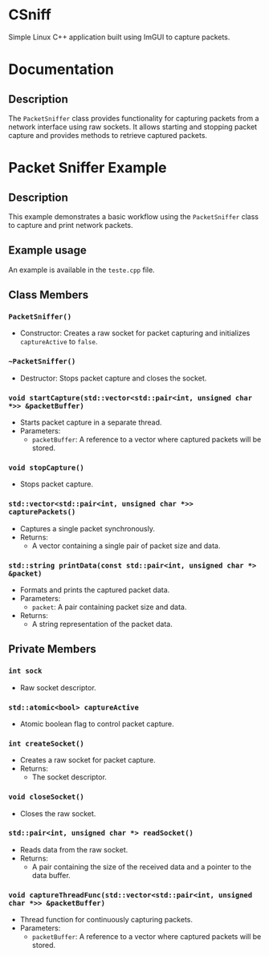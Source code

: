 # CSniff
Simple Linux C++ application built using ImGUI to capture packets.

# Documentation

## Description
The `PacketSniffer` class provides functionality for capturing packets from a network interface using raw sockets. It allows starting and stopping packet capture and provides methods to retrieve captured packets.

# Packet Sniffer Example

## Description
This example demonstrates a basic workflow using the `PacketSniffer` class to capture and print network packets.

## Example usage
An example is available in the `teste.cpp` file.

## Class Members
### `PacketSniffer()`
- Constructor: Creates a raw socket for packet capturing and initializes `captureActive` to `false`.

### `~PacketSniffer()`
- Destructor: Stops packet capture and closes the socket.

### `void startCapture(std::vector<std::pair<int, unsigned char *>> &packetBuffer)`
- Starts packet capture in a separate thread.
- Parameters:
  - `packetBuffer`: A reference to a vector where captured packets will be stored.

### `void stopCapture()`
- Stops packet capture.

### `std::vector<std::pair<int, unsigned char *>> capturePackets()`
- Captures a single packet synchronously.
- Returns:
  - A vector containing a single pair of packet size and data.

### `std::string printData(const std::pair<int, unsigned char *> &packet)`
- Formats and prints the captured packet data.
- Parameters:
  - `packet`: A pair containing packet size and data.
- Returns:
  - A string representation of the packet data.

## Private Members
### `int sock`
- Raw socket descriptor.

### `std::atomic<bool> captureActive`
- Atomic boolean flag to control packet capture.

### `int createSocket()`
- Creates a raw socket for packet capture.
- Returns:
  - The socket descriptor.

### `void closeSocket()`
- Closes the raw socket.

### `std::pair<int, unsigned char *> readSocket()`
- Reads data from the raw socket.
- Returns:
  - A pair containing the size of the received data and a pointer to the data buffer.

### `void captureThreadFunc(std::vector<std::pair<int, unsigned char *>> &packetBuffer)`
- Thread function for continuously capturing packets.
- Parameters:
  - `packetBuffer`: A reference to a vector where captured packets will be stored.
